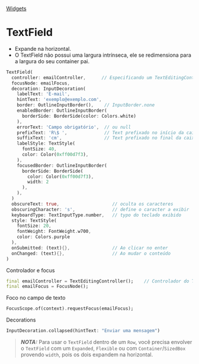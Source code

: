 [Widgets](https://github.com/leofds/flutter-class/blob/master/flutter/widgets/README.md)

# TextField

- Expande na horizontal.
- O TextField não possui uma largura intrínseca, ele se redimensiona para a largura do seu container pai.


```dart
TextField(
  controller: emailController,		// Especificando um TextEditingController atributo da classe
  focusNode: emailFocus,
  decoration: InputDecoration(
    labelText: 'E-mail',
    hintText: 'exemplo@exemplo.com',
    border: OutlineInputBorder(),    // InputBorder.none
    enabledBorder: OutlineInputBorder(
      borderSide: BorderSide(color: Colors.white)
    ),
    errorText: 'Campo obrigatório',  // ou null
    prefixText: 'R\$ ',              // Text prefixado no início da caixa de texto
    suffixText: 'cm',                // Text prefixado no final da caixa de texto
    labelStyle: TextStyle(
      fontSize: 40,
      color: Color(0xff00d7f3),
    ),
    focusedBorder: OutlineInputBorder(
      borderSide: BorderSide(
        color: Color(0xff00d7f3),
        width: 2
      ),
    ),
  )
  obscureText: true,                    // oculta os caracteres
  obscuringCharacter: 's',              // define o caracter a exibir
  keyboardType: TextInputType.number,   // typo do teclado exibido
  style: TextStyle(
    fontSize: 20,
    fontWeight: FontWeight.w700,
    color: Colors.purple
  ),
  onSubmitted: (text){},                // Ao clicar no enter
  onChanged: (text){},                  // Ao mudar o conteúdo
)
```
Controlador e focus

```dart
final emailController = TextEditingController();    // Controlador do TextField
final emailFocus = FocusNode();
```

Foco no campo de texto

```dart
FocusScope.of(context).requestFocus(emailFocus);
```

Decorations

```dart
InputDecoration.collapsed(hintText: "Enviar uma mensagem")
```

> **_NOTA:_** Para usar o `TextField` dentro de um `Row`, você precisa envolver o `TextField` com um `Expanded`, `Flexible` ou com `Container`/`SizedBox` provendo `width`, pois os dois expandem na horizontal. 
